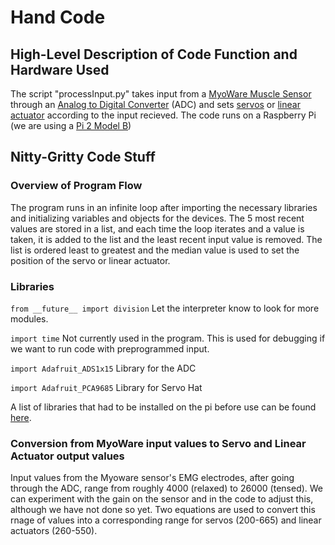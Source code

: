 # Hand Code

## High-Level Description of Code Function and Hardware Used

The script "processInput.py" takes input from a [MyoWare Muscle Sensor](https://www.adafruit.com/product/2699) through an [Analog to Digital Converter](https://www.adafruit.com/product/1085) (ADC) and sets [servos](https://www.sparkfun.com/products/9065) or [linear actuator](https://www.actuonix.com/PQ12-Micro-Linear-Actuators-s/1825.htm) according to the input recieved. The code runs on a Raspberry Pi (we are using a [Pi 2 Model B](https://www.raspberrypi.org/products/raspberry-pi-2-model-b/))

## Nitty-Gritty Code Stuff

### Overview of Program Flow

The program runs in an infinite loop after importing the necessary libraries and initializing variables and objects for the devices. The 5 most recent values are stored in a list, and each time the loop iterates and a value is taken, it is added to the list and the least recent input value is removed. The list is ordered least to greatest and the median value is used to set the position of the servo or linear actuator. 

### Libraries
`from __future__ import division`
Let the interpreter know to look for more modules.

`import time`
Not currently used in the program. This is used for debugging if we want to run code with preprogrammed input.

`import Adafruit_ADS1x15`
Library for the ADC

`import Adafruit_PCA9685`
Library for Servo Hat

A list of libraries that had to be installed on the pi before use can be found [here](https://docs.google.com/document/d/1wVpSVv_SawRpC-WruQutOTwtWMYNuBGmzVt4C7Bn6ZA/edit?usp=sharing).

### Conversion from MyoWare input values to Servo and Linear Actuator output values

Input values from the Myoware sensor's EMG electrodes, after going through the ADC, range from roughly 4000 (relaxed) to 26000 (tensed). We can experiment with the gain on the sensor and in the code to adjust this, although we have not done so yet. Two equations are used to convert this rnage of values into a corresponding range for servos (200-665) and linear actuators (260-550).
